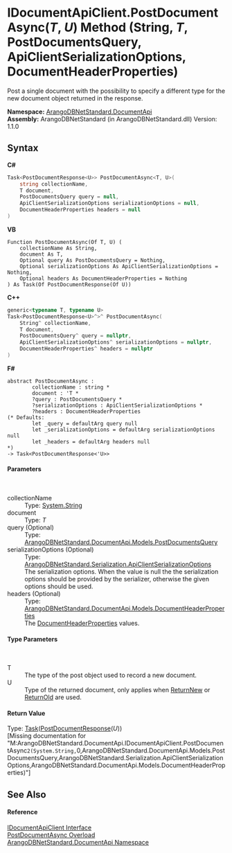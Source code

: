 # IDocumentApiClient.PostDocumentAsync(*T*, *U*) Method (String, *T*, PostDocumentsQuery, ApiClientSerializationOptions, DocumentHeaderProperties)
 

Post a single document with the possibility to specify a different type for the new document object returned in the response.

**Namespace:**&nbsp;<a href="927cb31f-380a-2bf4-a1ca-09ab720e232b">ArangoDBNetStandard.DocumentApi</a><br />**Assembly:**&nbsp;ArangoDBNetStandard (in ArangoDBNetStandard.dll) Version: 1.1.0

## Syntax

**C#**<br />
``` C#
Task<PostDocumentResponse<U>> PostDocumentAsync<T, U>(
	string collectionName,
	T document,
	PostDocumentsQuery query = null,
	ApiClientSerializationOptions serializationOptions = null,
	DocumentHeaderProperties headers = null
)

```

**VB**<br />
``` VB
Function PostDocumentAsync(Of T, U) ( 
	collectionName As String,
	document As T,
	Optional query As PostDocumentsQuery = Nothing,
	Optional serializationOptions As ApiClientSerializationOptions = Nothing,
	Optional headers As DocumentHeaderProperties = Nothing
) As Task(Of PostDocumentResponse(Of U))
```

**C++**<br />
``` C++
generic<typename T, typename U>
Task<PostDocumentResponse<U>^>^ PostDocumentAsync(
	String^ collectionName, 
	T document, 
	PostDocumentsQuery^ query = nullptr, 
	ApiClientSerializationOptions^ serializationOptions = nullptr, 
	DocumentHeaderProperties^ headers = nullptr
)
```

**F#**<br />
``` F#
abstract PostDocumentAsync : 
        collectionName : string * 
        document : 'T * 
        ?query : PostDocumentsQuery * 
        ?serializationOptions : ApiClientSerializationOptions * 
        ?headers : DocumentHeaderProperties 
(* Defaults:
        let _query = defaultArg query null
        let _serializationOptions = defaultArg serializationOptions null
        let _headers = defaultArg headers null
*)
-> Task<PostDocumentResponse<'U>> 

```


#### Parameters
&nbsp;<dl><dt>collectionName</dt><dd>Type: <a href="https://docs.microsoft.com/dotnet/api/system.string" target="_blank" rel="noopener noreferrer">System.String</a><br /></dd><dt>document</dt><dd>Type: *T*<br /></dd><dt>query (Optional)</dt><dd>Type: <a href="88665237-5f7b-22eb-07de-d6d70936ce1d">ArangoDBNetStandard.DocumentApi.Models.PostDocumentsQuery</a><br /></dd><dt>serializationOptions (Optional)</dt><dd>Type: <a href="4d2cfe44-8a3a-2efb-e814-c882bbee3e85">ArangoDBNetStandard.Serialization.ApiClientSerializationOptions</a><br />The serialization options. When the value is null the the serialization options should be provided by the serializer, otherwise the given options should be used.</dd><dt>headers (Optional)</dt><dd>Type: <a href="ec926014-3226-807e-03cf-3e590a993eb8">ArangoDBNetStandard.DocumentApi.Models.DocumentHeaderProperties</a><br />The <a href="ec926014-3226-807e-03cf-3e590a993eb8">DocumentHeaderProperties</a> values.</dd></dl>

#### Type Parameters
&nbsp;<dl><dt>T</dt><dd>The type of the post object used to record a new document.</dd><dt>U</dt><dd>Type of the returned document, only applies when <a href="b15da2b2-ae3c-0fe6-7e7b-f17d6c7080ae">ReturnNew</a> or <a href="0efbcbe9-dc3f-2426-d9ca-8702cdd504db">ReturnOld</a> are used.</dd></dl>

#### Return Value
Type: <a href="https://docs.microsoft.com/dotnet/api/system.threading.tasks.task-1" target="_blank" rel="noopener noreferrer">Task</a>(<a href="dc495571-5b0b-31ca-ccf9-e0c1d4addb80">PostDocumentResponse</a>(*U*))<br />\[Missing <returns> documentation for "M:ArangoDBNetStandard.DocumentApi.IDocumentApiClient.PostDocumentAsync``2(System.String,``0,ArangoDBNetStandard.DocumentApi.Models.PostDocumentsQuery,ArangoDBNetStandard.Serialization.ApiClientSerializationOptions,ArangoDBNetStandard.DocumentApi.Models.DocumentHeaderProperties)"\]

## See Also


#### Reference
<a href="51df5b95-04af-da7c-e481-e78cd0e61d1c">IDocumentApiClient Interface</a><br /><a href="2f785586-d2e9-a501-78c1-ace223d821a7">PostDocumentAsync Overload</a><br /><a href="927cb31f-380a-2bf4-a1ca-09ab720e232b">ArangoDBNetStandard.DocumentApi Namespace</a><br />